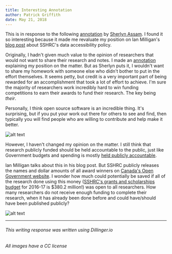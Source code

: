 ```yaml
---
title: Interesting Annotation
author: Patrick Griffith
date: May 21, 2018
---
```



This is in response to the following [annotation](https://hypothes.is/a/00-vsFiFEeijmh-3Z-5QAg) by [Sherlyn Assam](https://github.com/sherlynassam). I found it so interesting because it made me revaluate my position on Ian Milligan's [blog post](https://ianmilligan.ca/2014/10/23/sshrcs-research-data-archiving-policy-and-historians/) about SSHRC's data accessibility policy. 

Originally, I hadn't given much value to the opinion of researchers that would not want to share their research and notes. I made an [annotation](https://hypothes.is/a/yTr1BFyJEeif4UMQj89P1g) explaining my position on the matter. But as Sherlyn puts it, I wouldn't want to share my homework with someone else who didn't bother to put in the effort themselves. It seems petty, but credit is a very important part of being rewarded for an accomplishment that took a lot of effort to achieve. I'm sure the majority of researchers work incredibly hard to win funding competitions to earn their awards to fund their research. The key being *their*. 

Personally, I think open source software is an incredible thing. It's surprising, but if you put your work out there for others to see and find, then typically you will find people who are willing to contribute and help make it better.

![alt text][github image]

However, I haven't changed my opinion on the matter. I still think that research publicly funded should be held accountable to the public, just like Government budgets and spending is mostly [held publicly accountable][1]. 

Ian Milligan talks about this in his blog post. But SSHRC publicly releases the names and dollar amounts of all award winners on [Canada's Open Government website][2]. I wonder how much could potentially be saved if all of the research done using this money ([SSHRC's grants and scholarships budget][3] for 2016-17 is $380.2 million!) was open to all researchers. How many researchers do not receive enough funding to complete their research, when it has already been done before and could have/should have been published publicly? 

![alt text][money image]

---
###### This writing response was written using Dillinger.io
###### All images have a CC license

[github image]: https://farm3.staticflickr.com/2238/13158675193_2892abac95_z.jpg "GitHub image"
[money image]: https://images.pexels.com/photos/9660/business-money-pink-coins.jpg "Piggy Bank"
[1]: https://www.fin.gc.ca/purl/afr-eng.asp
[2]: https://open.canada.ca/data/en/dataset/b4e2b302-9bc6-4b33-b880-6496f8cef0f1
[3]: http://www.sshrc-crsh.gc.ca/about-au_sujet/facts-faits/budget-eng.aspx
